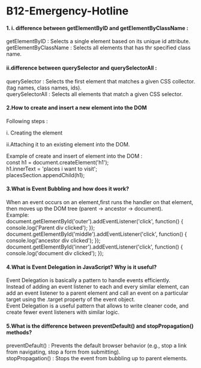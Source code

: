 # B12-Emergency-Hotline

<h4>
1.
i. difference between getElementByID and getElementByClassName :
</h4>
<p> 
getElementByID  : Selects a single element based on its unique id attribute.<br>
getElementByClassName : Selects all elements that has thr specified class name.
</p>

<h4>ii.difference between querySelector and querySelectorAll :</h4>
<p>
querySelector : Selects the first element that matches a given CSS collector.(tag names, class names, ids). <br>
querySelectorAll : Selects all elements that match a given CSS selector.
</p>

<h4>
2.How to create and insert a new element into the DOM
</h4>
<p>Following steps :</p>
<p>i. Creating the element </p>
<p>ii.Attaching it to an existing element into the DOM.</p>
<p> Example of create and insert of element into the DOM :<br>
const h1 = document.createElement('h1'); <br>
h1.innerText = 'places i want to visit'; <br>
placesSection.appendChild(h1);</p>


<h4>3.What is Event Bubbling and how does it work? </h4>
<p>
When an event occurs on an element,first runs the handler on that element, then moves up the DOM tree (parent -> ancestor -> document).<br>
Example: <br>
document.getElementById('outer').addEventListener('click', function() {
  console.log('Parent div clicked');
});
<br>
document.getElementById('middle').addEventListener('click', function() {
  console.log('ancestor div clicked');
});
<br>
document.getElementById('inner').addEventListener('click', function() {
  console.log('document div clicked');
});
<br>
</p>


<h4>4.What is Event Delegation in JavaScript? Why is it useful?</h4>
<p>Event Delegation is basically a pattern to handle events efficiently.
<br>
 Instead of adding an event listener to each and every similar element, can add an event listener to a parent element and call an event on a particular target using the .target property of the event object.
<br>
 Event Delegation is a useful pattern that allows to write cleaner code, and create fewer event listeners with similar logic.
 </p>


 <h4>5.What is the difference between preventDefault() and stopPropagation() methods?</h4>
 <p>
 preventDefault() : Prevents the default browser behavior (e.g., stop a link from navigating, stop a form from submitting).
 <br>
 stopPropagation() : Stops the event from bubbling up to parent elements.
 </p>